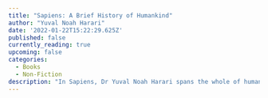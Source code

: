 ```yaml
---
title: "Sapiens: A Brief History of Humankind"
author: "Yuval Noah Harari"
date: '2022-01-22T15:22:29.625Z'
published: false
currently_reading: true
upcoming: false
categories:
  - Books
  - Non-Fiction
description: "In Sapiens, Dr Yuval Noah Harari spans the whole of human history, from the very first humans to walk the earth to the radical – and sometimes devastating – breakthroughs of the Cognitive, Agricultural and Scientific Revolutions. Drawing on insights from biology, anthropology, paleontology and economics, he explores how the currents of history have shaped our human societies, the animals and plants around us, and even our personalities."
---
```

